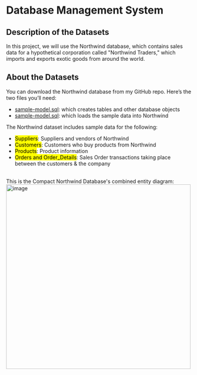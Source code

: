 # Database Management System
## Description of the Datasets
In this project, we will use the Northwind database, which contains sales data for a hypothetical corporation called "Northwind Traders," which imports and exports exotic goods from around the world.

## About the Datasets 
You can download the Northwind database from my GitHub repo. Here’s the two files you’ll need:
  <ul>
      <li> <a href="https://github.com/Khanhlinh1211/Database_Management_System/blob/main/sample-model.sql">sample-model.sql</a>: which creates tables and other database objects </li>
      <li>  <a href="https://github.com/Khanhlinh1211/Database_Management_System/blob/main/sample-data.sql">sample-model.sql</a>: which loads the sample data into Northwind </li>
  </ul>
  
  The Northwind dataset includes sample data for the following:
  <ul>
    <li><mark>Suppliers</mark>: Suppliers and vendors of Northwind</li>
    <li><mark> Customers</mark>: Customers who buy products from Northwind</li>
    <li><mark>Products</mark>: Product information</li>
    <li><mark>Orders and Order_Details</mark>: Sales Order transactions taking place between the customers & the company</li>
  </ul>
  
<br>
This is the Compact Northwind Database's combined entity diagram:
<img width="500" alt="image" src="https://user-images.githubusercontent.com/106904941/182343178-8f4a5d8a-a3c2-457d-bdd5-cc05b0fdba86.png">
